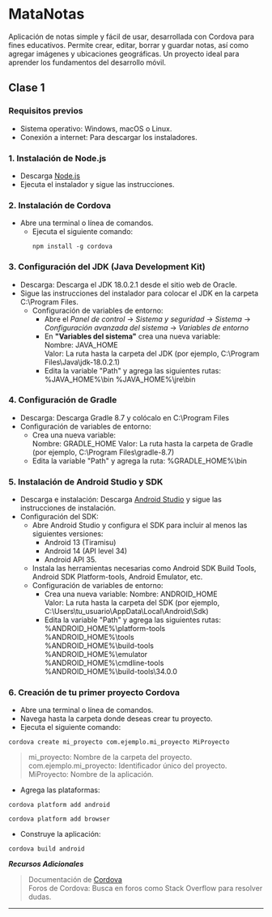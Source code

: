 # MataNotas
Aplicación de notas simple y fácil de usar, desarrollada con Cordova para fines educativos. Permite crear, editar, borrar y guardar notas, así como agregar imágenes y ubicaciones geográficas. Un proyecto ideal para aprender los fundamentos del desarrollo móvil.

## Clase 1  
### Requisitos previos
- Sistema operativo: Windows, macOS o Linux.  
- Conexión a internet: Para descargar los instaladores.
### 1. Instalación de Node.js
- Descarga [Node.js](ttps://nodejs.org/)  
- Ejecuta el instalador y sigue las instrucciones.
### 2. Instalación de Cordova
- Abre una terminal o línea de comandos.  
  - Ejecuta el siguiente comando:  
    ~~~
    npm install -g cordova  
    ~~~
### 3. Configuración del JDK (Java Development Kit)
- Descarga: Descarga el JDK 18.0.2.1 desde el sitio web de Oracle.  
- Sigue las instrucciones del instalador para colocar el JDK en la carpeta C:\Program Files.  
  - Configuración de variables de entorno:  
    - Abre el *Panel de control* -> *Sistema y seguridad* -> *Sistema* -> *Configuración avanzada del sistema* -> *Variables de entorno*  
    - En **"Variables del sistema"** crea una nueva variable:  
            Nombre: JAVA_HOME  
            Valor: La ruta hasta la carpeta del JDK (por ejemplo, C:\Program Files\Java\jdk-18.0.2.1)  
    - Edita la variable "Path" y agrega las siguientes rutas:
%JAVA_HOME%\bin
%JAVA_HOME%\jre\bin  
### 4. Configuración de Gradle
- Descarga: Descarga Gradle 8.7 y colócalo en C:\Program Files  
- Configuración de variables de entorno:  
    - Crea una nueva variable:  
Nombre: GRADLE_HOME
Valor: La ruta hasta la carpeta de Gradle (por ejemplo, C:\Program Files\gradle-8.7)
    - Edita la variable "Path" y agrega la ruta: %GRADLE_HOME%\bin  
### 5. Instalación de Android Studio y SDK
- Descarga e instalación: Descarga [Android Studio](https://developer.android.com/studio) y sigue las instrucciones de instalación.  
- Configuración del SDK:
    - Abre Android Studio y configura el SDK para incluir al menos las siguientes versiones:
        - Android 13 (Tiramisu)
        - Android 14 (API level 34)
        - Android API 35.
    - Instala las herramientas necesarias como Android SDK Build Tools, Android SDK Platform-tools, Android Emulator, etc.
    - Configuración de variables de entorno:
        - Crea una nueva variable:
Nombre: ANDROID_HOME  
Valor: La ruta hasta la carpeta del SDK (por ejemplo, C:\Users\tu_usuario\AppData\Local\Android\Sdk)
        - Edita la variable "Path" y agrega las siguientes rutas:
%ANDROID_HOME%\platform-tools  
%ANDROID_HOME%\tools  
%ANDROID_HOME%\build-tools  
%ANDROID_HOME%\emulator  
%ANDROID_HOME%\cmdline-tools  
%ANDROID_HOME%\build-tools\34.0.0  
### 6. Creación de tu primer proyecto Cordova  
- Abre una terminal o línea de comandos.
- Navega hasta la carpeta donde deseas crear tu proyecto.
- Ejecuta el siguiente comando:  
~~~
cordova create mi_proyecto com.ejemplo.mi_proyecto MiProyecto
~~~

> mi_proyecto: Nombre de la carpeta del proyecto.  
com.ejemplo.mi_proyecto: Identificador único del proyecto.
MiProyecto: Nombre de la aplicación.  

- Agrega las plataformas:
~~~
cordova platform add android
~~~
~~~
cordova platform add browser
~~~

- Construye la aplicación:
~~~
cordova build android
~~~

***Recursos Adicionales***

> Documentación de [Cordova](https://cordova.apache.org/docs/en/latest/)  
Foros de Cordova: Busca en foros como Stack Overflow para resolver dudas.
___  
